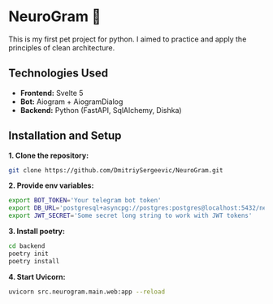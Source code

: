 # NeuroGram 🧠

This is my first pet project for python. I aimed to practice and apply the principles of clean architecture.

## Technologies Used

- **Frontend:** Svelte 5
- **Bot:** Aiogram + AiogramDialog
- **Backend:** Python (FastAPI, SqlAlchemy, Dishka)

## Installation and Setup

**1. Clone the repository:**
```bash
git clone https://github.com/DmitriySergeevic/NeuroGram.git
```
**2. Provide env variables:**
```bash
export BOT_TOKEN='Your telegram bot token'
export DB_URL='postgresql+asyncpg://postgres:postgres@localhost:5432/neurogram'
export JWT_SECRET='Some secret long string to work with JWT tokens'
```
**3. Install poetry:**
```bash
cd backend
poetry init
poetry install
```
**4. Start Uvicorn:**
```bash
uvicorn src.neurogram.main.web:app --reload
```